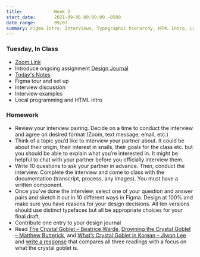 ```yaml
---
title:            Week 2
start_date:       2021-09-06 00:00:00 -0500
date_range:       09/07
summary: Figma Intro, Interviews, Typographic hierarchy, HTML Intro, Local programming
---
```


### Tuesday, In Class

- [Zoom Link](https://NewSchool.zoom.us/my/nikafisher)
- Introduce ongoing assignment [Design Journal](/projects/design-journal)
- [Today's Notes](https://paper.dropbox.com/doc/Core-1-Interaction-Week-2-Notes--BR4UiltApTOgL8eNxbXgmYFNAQ-fRJUZoWUt2BjM7gEiVVKL)
- Figma tour and set up
- Interview discussion
- Interview examples
- Local programming and HTML intro

### Homework
- Review your interview pairing. Decide on a time to conduct the interview and agree on desired format (Zoom, text message, email, etc.)
- Think of a topic you’d like to interview your partner about. It could be about their origin, their interest in snails, their goals for the class etc. but you should be able to explain what you’re interested in. It might be helpful to chat with your partner before you officially interview them.
- Write 10 questions to ask your partner in advance. Then, conduct the interview.
Complete the interview and come to class with the documentation (transcript, process, any images). You must have a written component.
- Once you&rsquo;ve done the interview, select one of your question and answer pairs and sketch it out in 10 different ways in Figma. Design at 100% and make sure you have reasons for your design decisions. All ten versions should use distinct typefaces but all be appropriate choices for your final draft.
- Contribute one entry to your design journal
- Read [The Crystal Goblet – Beatrice Warde](http://ci17.nikasimovich.com/assets/readings/warde-beatrice_the-crystal-goblet.pdf), [Drowning the Crystal Goblet – Matthew Butterick](https://practicaltypography.com/drowning-the-crystal-goblet.html), and [What&rsquo;s Crystal Goblet in Korean – Jiwon Lee](https://designobserver.com/article.php?id=29138) and [write a response](https://paper.dropbox.com/doc/F21-Core-Interaction-Reading-Responses--BR7i0GnqYkeCVZ~UdNT4ezo1AQ-011CWC5qJgFfgpIVOrIYA) that compares all three readings with a focus on what the crystal goblet is.